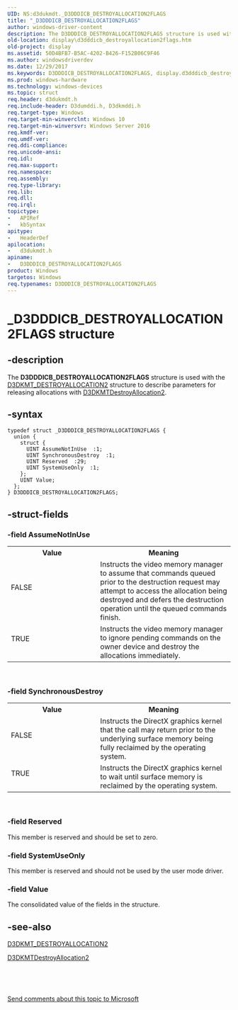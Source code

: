 ```yaml
---
UID: NS:d3dukmdt._D3DDDICB_DESTROYALLOCATION2FLAGS
title: "_D3DDDICB_DESTROYALLOCATION2FLAGS"
author: windows-driver-content
description: The D3DDDICB_DESTROYALLOCATION2FLAGS structure is used with the D3DKMT_DESTROYALLOCATION2 structure to describe parameters for releasing allocations with D3DKMTDestroyAllocation2.D3DDDICB_DESTROYALLOCATION2FLAGS structure is used with the D3DKMT_DESTROYALLOCATION2 structure to describe parameters for releasing allocations with D3DKMTDestroyAllocation2.
old-location: display\d3dddicb_destroyallocation2flags.htm
old-project: display
ms.assetid: 50D4BFB7-B5AC-4202-B426-F152B06C9F46
ms.author: windowsdriverdev
ms.date: 12/29/2017
ms.keywords: D3DDDICB_DESTROYALLOCATION2FLAGS, display.d3dddicb_destroyallocation2flags, d3dukmdt/D3DDDICB_DESTROYALLOCATION2FLAGS, D3DDDICB_DESTROYALLOCATION2FLAGS structure [Display Devices], _D3DDDICB_DESTROYALLOCATION2FLAGS
ms.prod: windows-hardware
ms.technology: windows-devices
ms.topic: struct
req.header: d3dukmdt.h
req.include-header: D3dumddi.h, D3dkmddi.h
req.target-type: Windows
req.target-min-winverclnt: Windows 10
req.target-min-winversvr: Windows Server 2016
req.kmdf-ver: 
req.umdf-ver: 
req.ddi-compliance: 
req.unicode-ansi: 
req.idl: 
req.max-support: 
req.namespace: 
req.assembly: 
req.type-library: 
req.lib: 
req.dll: 
req.irql: 
topictype:
-	APIRef
-	kbSyntax
apitype:
-	HeaderDef
apilocation:
-	d3dukmdt.h
apiname:
-	D3DDDICB_DESTROYALLOCATION2FLAGS
product: Windows
targetos: Windows
req.typenames: D3DDDICB_DESTROYALLOCATION2FLAGS
---
```


# _D3DDDICB_DESTROYALLOCATION2FLAGS structure


## -description



The <b>D3DDDICB_DESTROYALLOCATION2FLAGS</b> structure is used with the <a href="..\d3dkmthk\ns-d3dkmthk-_d3dkmt_destroyallocation2.md">D3DKMT_DESTROYALLOCATION2</a> structure to describe parameters for releasing allocations with <a href="..\d3dkmthk\nf-d3dkmthk-d3dkmtdestroyallocation2.md">D3DKMTDestroyAllocation2</a>.




## -syntax


````
typedef struct _D3DDDICB_DESTROYALLOCATION2FLAGS {
  union {
    struct {
      UINT AssumeNotInUse  :1;
      UINT SynchronousDestroy  :1;
      UINT Reserved  :29;
      UINT SystemUseOnly  :1;
    };
    UINT Value;
  };
} D3DDDICB_DESTROYALLOCATION2FLAGS;
````


## -struct-fields




### -field AssumeNotInUse

<table>
<tr>
<th>Value</th>
<th>Meaning</th>
</tr>
<tr>
<td width="40%">
<dl>
<dt>FALSE</dt>
</dl>
</td>
<td width="60%">
Instructs the video memory manager to assume that commands queued prior to the destruction request may attempt to access the allocation being destroyed and defers the destruction operation until the queued commands finish.


</td>
</tr>
<tr>
<td width="40%">
<dl>
<dt>TRUE</dt>
</dl>
</td>
<td width="60%">
 Instructs the video memory manager to ignore pending commands on the owner device and destroy the allocations immediately.

</td>
</tr>
</table>
 


### -field SynchronousDestroy

<table>
<tr>
<th>Value</th>
<th>Meaning</th>
</tr>
<tr>
<td width="40%">
<dl>
<dt>FALSE</dt>
</dl>
</td>
<td width="60%">
 Instructs the DirectX graphics kernel that the call may return prior to the underlying surface memory being fully reclaimed by the operating system.


</td>
</tr>
<tr>
<td width="40%">
<dl>
<dt>TRUE</dt>
</dl>
</td>
<td width="60%">
 Instructs the DirectX graphics kernel to wait until surface memory is reclaimed by the operating system.

</td>
</tr>
</table>
 


### -field Reserved

This member is reserved and should be set to zero.


### -field SystemUseOnly

This member is reserved and should not be used by the user mode driver.


### -field Value

The consolidated value of the fields in the structure.


## -see-also

<a href="..\d3dkmthk\ns-d3dkmthk-_d3dkmt_destroyallocation2.md">D3DKMT_DESTROYALLOCATION2</a>



<a href="..\d3dkmthk\nf-d3dkmthk-d3dkmtdestroyallocation2.md">D3DKMTDestroyAllocation2</a>



 

 

<a href="mailto:wsddocfb@microsoft.com?subject=Documentation%20feedback [display\display]:%20D3DDDICB_DESTROYALLOCATION2FLAGS structure%20 RELEASE:%20(12/29/2017)&amp;body=%0A%0APRIVACY STATEMENT%0A%0AWe use your feedback to improve the documentation. We don't use your email address for any other purpose, and we'll remove your email address from our system after the issue that you're reporting is fixed. While we're working to fix this issue, we might send you an email message to ask for more info. Later, we might also send you an email message to let you know that we've addressed your feedback.%0A%0AFor more info about Microsoft's privacy policy, see http://privacy.microsoft.com/en-us/default.aspx." title="Send comments about this topic to Microsoft">Send comments about this topic to Microsoft</a>

